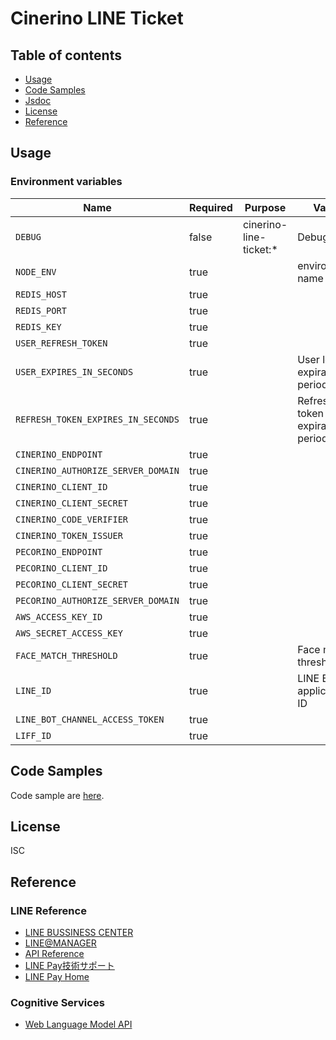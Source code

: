 # Cinerino LINE Ticket

## Table of contents

* [Usage](#usage)
* [Code Samples](#code-samples)
* [Jsdoc](#jsdoc)
* [License](#license)
* [Reference](#reference)

## Usage

### Environment variables

| Name                               | Required | Purpose                | Value                           |
|------------------------------------|----------|------------------------|---------------------------------|
| `DEBUG`                            | false    | cinerino-line-ticket:* | Debug                           |
| `NODE_ENV`                         | true     |                        | environment name                |
| `REDIS_HOST`                       | true     |                        |                                 |
| `REDIS_PORT`                       | true     |                        |                                 |
| `REDIS_KEY`                        | true     |                        |                                 |
| `USER_REFRESH_TOKEN`               | true     |                        |                                 |
| `USER_EXPIRES_IN_SECONDS`          | true     |                        | User login expiration period    |
| `REFRESH_TOKEN_EXPIRES_IN_SECONDS` | true     |                        | Refresh token expiration period |
| `CINERINO_ENDPOINT`                | true     |                        |                                 |
| `CINERINO_AUTHORIZE_SERVER_DOMAIN` | true     |                        |                                 |
| `CINERINO_CLIENT_ID`               | true     |                        |                                 |
| `CINERINO_CLIENT_SECRET`           | true     |                        |                                 |
| `CINERINO_CODE_VERIFIER`           | true     |                        |                                 |
| `CINERINO_TOKEN_ISSUER`            | true     |                        |                                 |
| `PECORINO_ENDPOINT`                | true     |                        |                                 |
| `PECORINO_CLIENT_ID`               | true     |                        |                                 |
| `PECORINO_CLIENT_SECRET`           | true     |                        |                                 |
| `PECORINO_AUTHORIZE_SERVER_DOMAIN` | true     |                        |                                 |
| `AWS_ACCESS_KEY_ID`                | true     |                        |                                 |
| `AWS_SECRET_ACCESS_KEY`            | true     |                        |                                 |
| `FACE_MATCH_THRESHOLD`             | true     |                        | Face match threshold            |
| `LINE_ID`                          | true     |                        | LINE Bot application ID         |
| `LINE_BOT_CHANNEL_ACCESS_TOKEN`    | true     |                        |                                 |
| `LIFF_ID`                          | true     |                        |                                 |

## Code Samples

Code sample are [here](https://github.com/cinerino/line-ticket/tree/master/example).

## License

ISC

## Reference

### LINE Reference

* [LINE BUSSINESS CENTER](https://business.line.me/ja/)
* [LINE@MANAGER](https://admin-official.line.me/)
* [API Reference](https://devdocs.line.me/ja/)
* [LINE Pay技術サポート](https://pay.line.me/jp/developers/documentation/download/tech?locale=ja_JP)
* [LINE Pay Home](https://pay.line.me/jp/)

### Cognitive Services

* [Web Language Model API](https://westus.dev.cognitive.microsoft.com/docs/services/55de9ca4e597ed1fd4e2f104/operations/55de9ca4e597ed19b0de8a51)
